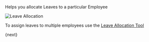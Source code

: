 Helps you allocate Leaves to a particular Employee

<img class="screenshot" alt="Leave Allocation" src="assets/img/human-resources/leave-allocation.png">

To assign leaves to multiple employees use the [Leave Allocation Tool](/contents/human-resources/tools/leave-allocation-tool)

{next}